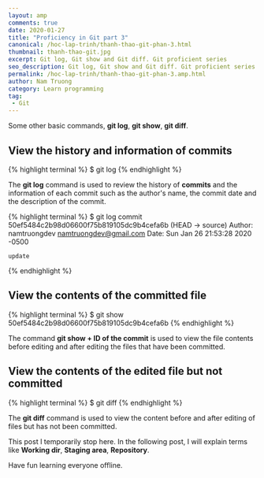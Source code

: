 ```yaml
---
layout: amp
comments: true
date: 2020-01-27
title: "Proficiency in Git part 3"
canonical: /hoc-lap-trinh/thanh-thao-git-phan-3.html
thumbnail: thanh-thao-git.jpg
excerpt: Git log, Git show and Git diff. Git proficient series
seo_description: Git log, Git show and Git diff. Git proficient series
permalink: /hoc-lap-trinh/thanh-thao-git-phan-3.amp.html
author: Nam Truong
category: Learn programming
tag:
 - Git
---
```


Some other basic commands, **git log**, **git show**, **git diff**.

## View the history and information of commits

{% highlight terminal %}
$ git log
{% endhighlight %}

The **git log** command is used to review the history of **commits** and the information of each commit such as the author's name, the commit date and the description of the commit.

{% highlight terminal %}
$ git log
commit 50ef5484c2b98d06600f75b819105dc9b4cefa6b (HEAD -> source)
Author: namtruongdev <namtruongdev@gmail.com>
Date:   Sun Jan 26 21:53:28 2020 -0500

    update

{% endhighlight %}

## View the contents of the committed file

{% highlight terminal %}
$ git show 50ef5484c2b98d06600f75b819105dc9b4cefa6b
{% endhighlight %}

The command **git show + ID of the commit** is used to view the file contents before editing and after editing the files that have been committed.

## View the contents of the edited file but not committed

{% highlight terminal %}
$ git diff
{% endhighlight %}

The **git diff** command is used to view the content before and after editing of files but has not been committed.

This post I temporarily stop here. In the following post, I will explain terms like **Working dir**, **Staging area**, **Repository**.

Have fun learning everyone offline.